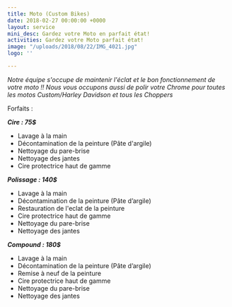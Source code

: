 ```yaml
---
title: Moto (Custom Bikes)
date: 2018-02-27 00:00:00 +0000
layout: service
mini_desc: Gardez votre Moto en parfait état!
activities: Gardez votre Moto parfait état!
image: "/uploads/2018/08/22/IMG_4021.jpg"
logo: ''

---
```

_Notre équipe s'occupe de maintenir l'éclat et le bon fonctionnement de votre moto !! Nous vous occupons aussi de polir votre Chrome pour toutes les motos Custom/Harley Davidson et tous les Choppers_

Forfaits :

**_Cire : 75$_**

* Lavage à la main
* Décontamination de la peinture (Pâte d'argile)
* Nettoyage du pare-brise 
* Nettoyage des jantes
* Cire protectrice haut de gamme

**_Polissage : 140$_**

* Lavage à la main
* Décontamination de la peinture (Pâte d’argile)
* Restauration de l'eclat de la peinture
* Cire protectrice haut de gamme
* Nettoyage du pare-brise
* Nettoyage des jantes

**_Compound : 180$_**

* Lavage à la main
* Décontamination de la peinture (Pâte d’argile)
* Remise à neuf de la peinture
* Cire protectrice haut de gamme
* Nettoyage du pare-brise
* Nettoyage des jantes